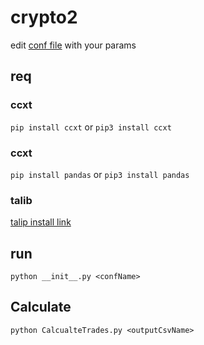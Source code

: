 # crypto2


edit [conf file](https://github.com/qobel7/crypto2/blob/master/conf/conf.json) with your params

## req
### ccxt
``` pip install ccxt ```   or    ``` pip3 install ccxt ``` 
### ccxt
``` pip install pandas ```  or   ``` pip3 install pandas ``` 
### talib
[talip install link](https://mrjbq7.github.io/ta-lib/install.html)


## run
``` python __init__.py <confName> ```


## Calculate
``` python CalcualteTrades.py <outputCsvName> ```
